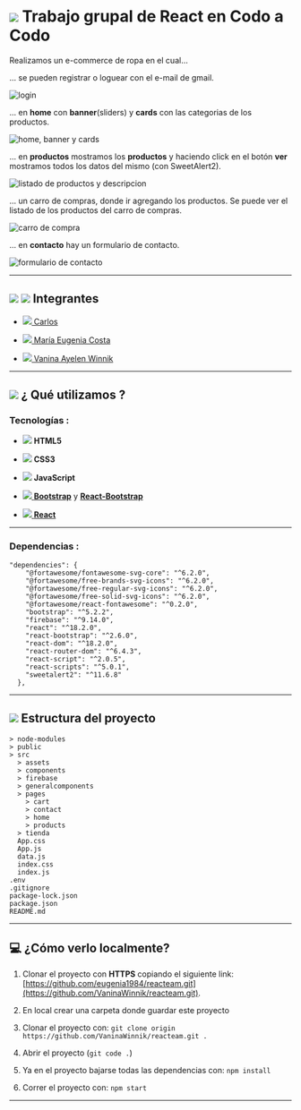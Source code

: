 # <img src="https://img.icons8.com/office/40/null/react.png"/> Trabajo grupal de React en Codo a Codo


Realizamos un e-commerce de ropa en el cual...

... se pueden registrar o loguear con el e-mail de gmail.

![login](https://user-images.githubusercontent.com/72580574/208433213-861e7d22-a208-4306-8f21-af0d7993db71.png)

... en **home** con **banner**(sliders) y **cards** con las categorias de los productos.

![home, banner y cards](https://user-images.githubusercontent.com/72580574/208433110-1c11cd4c-a57d-44b0-9362-a29a3b97e457.png)

... en **productos** mostramos los **productos** y haciendo click en el botón **ver** mostramos todos los datos del mismo (con SweetAlert2).

![listado de productos y descripcion](https://user-images.githubusercontent.com/72580574/208433423-903e179b-c4a7-4112-a622-7c3681dd1f8c.png)

... un carro de compras, donde ir agregando los productos. Se puede ver el listado de los productos del carro de compras.

![carro de compra](https://user-images.githubusercontent.com/72580574/208433645-7fd21b3b-e8f3-47d1-96a6-d271e607b34c.png)


... en **contacto** hay un formulario de contacto.

![formulario de contacto](https://user-images.githubusercontent.com/72580574/208433520-fcf78b81-f7a1-4f17-99ce-430d453c46bd.png)


---


## <img src="https://img.icons8.com/emoji/30/null/man-technologyst.png"/> <img src="https://img.icons8.com/emoji/30/null/woman-technologyst.png"/> Integrantes


- [<img src="https://img.icons8.com/material-sharp/24/null/github.png"/>  Carlos](https://github.com/carlosegah)


- [<img src="https://img.icons8.com/material-sharp/24/null/github.png"/>  María Eugenia Costa](https://github.com/eugenia1984)

- [<img src="https://img.icons8.com/material-sharp/24/null/github.png"/>  Vanina Ayelen Winnik](https://github.com/VaninaWinnik)

---


## <img src="https://img.icons8.com/emoji/30/null/hammer-and-pick.png"/> ¿ Qué utilizamos ?


### Tecnologías :


- <img src="https://img.icons8.com/color/28/null/html-5--v1.png"/> **HTML5**

- <img src="https://img.icons8.com/color/28/null/css3.png"/> **CSS3**

- <img src="https://img.icons8.com/color/28/null/javascript--v1.png"/> **JavaScript**

- [<img src="https://img.icons8.com/external-those-icons-flat-those-icons/28/null/external-Bootstrap-Logo-social-media-those-icons-flat-those-icons.png"/> **Bootstrap**](https://getbootstrap.com/) y [**React-Bootstrap**](https://react-bootstrap.github.io/)

- [<img src="https://img.icons8.com/office/28/null/react.png"/>  **React**](https://reactjs.org/)

---

### Dependencias :


```
"dependencies": {
    "@fortawesome/fontawesome-svg-core": "^6.2.0",
    "@fortawesome/free-brands-svg-icons": "^6.2.0",
    "@fortawesome/free-regular-svg-icons": "^6.2.0",
    "@fortawesome/free-solid-svg-icons": "^6.2.0",
    "@fortawesome/react-fontawesome": "^0.2.0",
    "bootstrap": "^5.2.2",
    "firebase": "^9.14.0",
    "react": "^18.2.0",
    "react-bootstrap": "^2.6.0",
    "react-dom": "^18.2.0",
    "react-router-dom": "^6.4.3",
    "react-script": "^2.0.5",
    "react-scripts": "^5.0.1",
    "sweetalert2": "^11.6.8"
  },
```

---


## <img src="https://img.icons8.com/emoji/30/null/file-folder-emoji.png"/>  Estructura del proyecto


```
> node-modules
> public
> src
  > assets
  > components
  > firebase
  > generalcomponents
  > pages
    > cart
    > contact
    > home
    > products
  > tienda
  App.css
  App.js
  data.js
  index.css
  index.js
.env  
.gitignore
package-lock.json
package.json
README.md
```

---

## :computer: ¿Cómo verlo localmente?

1. Clonar el proyecto con **HTTPS** copiando el siguiente link: [https://github.com/eugenia1984/reacteam.git](https://github.com/VaninaWinnik/reacteam.git).

2. En local crear una carpeta donde guardar este proyecto

3. Clonar el proyecto con: ```git clone origin https://github.com/VaninaWinnik/reacteam.git .```

4. Abrir el proyecto (```git code .```)

5. Ya en el proyecto bajarse todas las dependencias con: ```npm install```

6. Correr el proyecto con: ```npm start```

---
